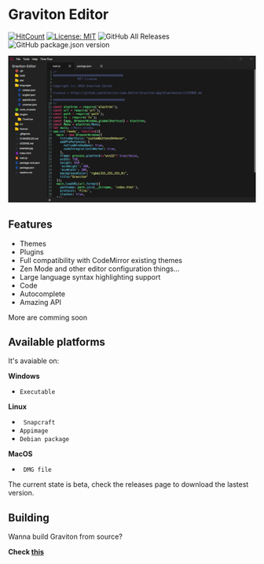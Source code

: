 # Graviton Editor

[![HitCount](http://hits.dwyl.io/https://github.com/marc2332/https://github.com/Graviton-Code-Editor/Graviton-App.svg)](http://hits.dwyl.io/https://github.com/marc2332/https://github.com/Graviton-Code-Editor/Graviton-App)
[![License: MIT](https://img.shields.io/badge/License-MIT-yellow.svg)](https://github.com/Graviton-Code-Editor/Graviton-App/blob/master/LICENSE.md)
![GitHub All Releases](https://img.shields.io/github/downloads/Graviton-Code-Editor/Graviton-App/total.svg?style=plastic)
![GitHub package.json version](https://img.shields.io/github/package-json/v/Graviton-Code-Editor/Graviton-App.svg)

![example screenshoot](example.jpg)

Features
---
- Themes
- Plugins
- Full compatibility with CodeMirror existing themes
- Zen Mode and other editor  configuration things...
- Large language syntax highlighting support
- Code 
- Autocomplete 
- Amazing API 

More are comming soon

Available platforms
---
It's avaiable on:

**Windows**

   * ```Executable```

**Linux**

   * ` Snapcraft` 
   * `Appimage`
   * `Debian package `

**MacOS**

   * ` DMG file`

The current state is beta, check the releases page to download the lastest version. 

Building
---
Wanna build Graviton from source?

**Check [this](BUILDING.md)**